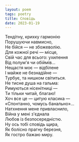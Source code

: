 ```yaml
---
layout: poem
tags: poetry
title: Сповідь
date: 2023-01-19
---
```


Тендітну, крихку гармонію<br>
Порушуючи навмисно,<br>
Не бійся — не збожеволію.<br>
Для кожної речі — місце,<br>
Свій час для всього: ухилення<br>
Від полум'я чи обіймів...<br>
Нещастя моє — відбілене<br>
І майже не безнадійне —<br>
Турбує, та нишком світиться.<br>
Не тисне душа на гальма:<br>
Римуються нісенітниці —<br>
Ти тільки читай, благаю!<br>
Хоч все це — цитую класика —<br>
«Спонтанно, чомусь банально»...<br>
Натхнення мене привласнило,<br>
Війна у мені з'єднала<br>
Любов із безпосередністю.<br>
Ну ось тобі сповідь щира,<br>
Як болісно прагну березня,<br>
Як гостро бажаю миру.
